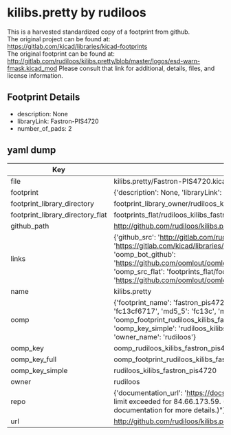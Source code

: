 # kilibs.pretty by rudiloos  
This is a harvested standardized copy of a footprint from github.  
The original project can be found at:  
https://gitlab.com/kicad/libraries/kicad-footprints  
The original footprint can be found at:
http://gitlab.com/rudiloos/kilibs.pretty/blob/master/logos/esd-warn-fmask.kicad_mod
Please consult that link for additional, details, files, and license information.  
## Footprint Details
* description: None  
* libraryLink: Fastron-PIS4720  
* number_of_pads: 2  
## yaml dump  
| Key | Value |  
| --- | --- |  
| file | kilibs.pretty/Fastron-PIS4720.kicad_mod |  
| footprint | {'description': None, 'libraryLink': 'Fastron-PIS4720', 'number_of_pads': 2} |  
| footprint_library_directory | footprint_library_owner/rudiloos_kilibs.pretty |  
| footprint_library_directory_flat | footprints_flat/rudiloos_kilibs_fastron_pis4720/working |  
| github_path | http://github.com/rudiloos/kilibs.pretty/blob/master/Fastron-PIS4720.kicad_mod |  
| links | {'github_src': 'http://gitlab.com/rudiloos/kilibs.pretty/blob/master/logos/esd-warn-fmask.kicad_mod', 'github_src_repo': 'https://gitlab.com/kicad/libraries/kicad-footprints', 'oomp_bot': 'footprints/rudiloos_kilibs_fastron_pis4720/working', 'oomp_bot_github': 'https://github.com/oomlout/oomlout_oomp_footprint_bot/tree/main/footprints/rudiloos_kilibs_fastron_pis4720/working', 'oomp_src_flat': 'footprints_flat/footprints_flat/rudiloos_kilibs_fastron_pis4720/working', 'oomp_src_flat_github': 'https://github.com/oomlout/oomlout_oomp_footprint_src/tree/main/footprints_flat/rudiloos_kilibs_fastron_pis4720/working'} |  
| name | kilibs.pretty |  
| oomp | {'footprint_name': 'fastron_pis4720', 'library_name': 'kilibs', 'md5': 'fc13cf6717194c69bbf0e5e3143d6285', 'md5_10': 'fc13cf6717', 'md5_5': 'fc13c', 'md5_6': 'fc13cf', 'oomp_key': 'oomp_rudiloos_kilibs_fastron_pis4720', 'oomp_key_extra': 'oomp_footprint_rudiloos_kilibs_fastron_pis4720', 'oomp_key_full': 'oomp_footprint_rudiloos_kilibs_fastron_pis4720_fc13cf', 'oomp_key_simple': 'rudiloos_kilibs_fastron_pis4720', 'original_filename': 'kilibs.pretty/Fastron-PIS4720.kicad_mod', 'owner_name': 'rudiloos'} |  
| oomp_key | oomp_rudiloos_kilibs_fastron_pis4720 |  
| oomp_key_full | oomp_footprint_rudiloos_kilibs_fastron_pis4720 |  
| oomp_key_simple | rudiloos_kilibs_fastron_pis4720 |  
| owner | rudiloos |  
| repo | {'documentation_url': 'https://docs.github.com/rest/overview/resources-in-the-rest-api#rate-limiting', 'message': "API rate limit exceeded for 84.66.173.59. (But here's the good news: Authenticated requests get a higher rate limit. Check out the documentation for more details.)"} |  
| url | http://github.com/rudiloos/kilibs.pretty |  

